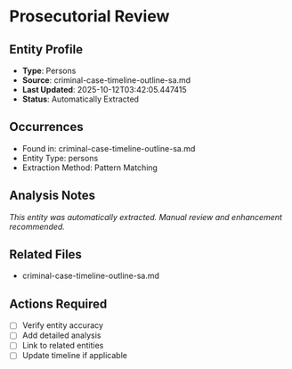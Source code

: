 # Prosecutorial Review

## Entity Profile
- **Type**: Persons
- **Source**: criminal-case-timeline-outline-sa.md
- **Last Updated**: 2025-10-12T03:42:05.447415
- **Status**: Automatically Extracted

## Occurrences
- Found in: criminal-case-timeline-outline-sa.md
- Entity Type: persons
- Extraction Method: Pattern Matching

## Analysis Notes
*This entity was automatically extracted. Manual review and enhancement recommended.*

## Related Files
- criminal-case-timeline-outline-sa.md

## Actions Required
- [ ] Verify entity accuracy
- [ ] Add detailed analysis
- [ ] Link to related entities
- [ ] Update timeline if applicable
